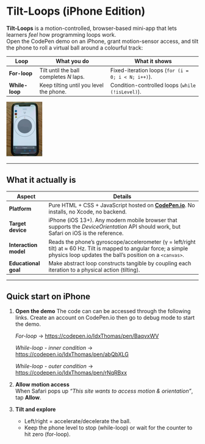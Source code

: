 # Tilt-Loops (iPhone Edition)

**Tilt-Loops** is a motion-controlled, browser-based mini-app that lets learners *feel* how programming loops work.  
Open the CodePen demo on an iPhone, grant motion-sensor access, and tilt the phone to roll a virtual ball around a colourful track:

| Loop | What you do | What it shows |
|------|-------------|---------------|
| **For-loop** | Tilt until the ball completes *N* laps. | Fixed-iteration loops (`for (i = 0; i < N; i++)`). |
| **While-loop** | Keep tilting until you level the phone. | Condition-controlled loops (`while (!isLevel)`). |


![Project logo](IphoneLoop.png)

---

## What it actually is

| Aspect | Details |
|--------|---------|
| **Platform** | Pure HTML + CSS + JavaScript hosted on **[CodePen.io](https://codepen.io)**. No installs, no Xcode, no backend. |
| **Target device** | iPhone (iOS 13+). Any modern mobile browser that supports the *DeviceOrientation* API should work, but Safari on iOS is the reference. |
| **Interaction model** | Reads the phone’s gyroscope/accelerometer (γ = left/right tilt) at ≈ 60 Hz. Tilt is mapped to angular force; a simple physics loop updates the ball’s position on a `<canvas>`. |
| **Educational goal** | Make abstract loop constructs tangible by coupling each iteration to a physical action (tilting). |

---

## Quick start on iPhone

1. **Open the demo**
   The code can can be accessed through the following links. Create an account on CodePen.io then go to debug mode to start the demo.
   
   *For-loop* → <https://codepen.io/IdxThomas/pen/BaqvxWV>
   
   *While-loop - inner condition* → <https://codepen.io/IdxThomas/pen/abQbXLG>
   
   *While-loop - outer condition* → <https://codepen.io/IdxThomas/pen/rNqRBxx>

3. **Allow motion access**  
   When Safari pops up *“This site wants to access motion & orientation”*, tap **Allow**.

4. **Tilt and explore**  
   - Left/right = accelerate/decelerate the ball.  
   - Keep the phone level to stop (while-loop) or wait for the counter to hit zero (for-loop).

